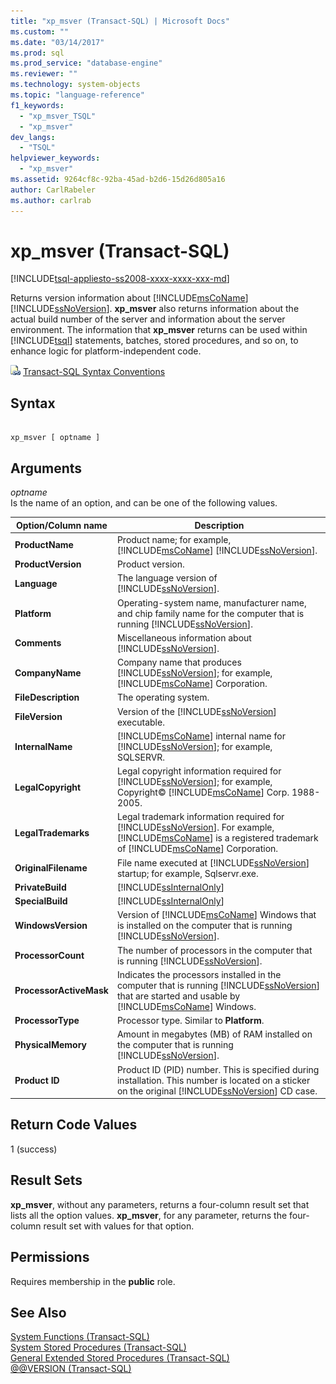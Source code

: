 ```yaml
---
title: "xp_msver (Transact-SQL) | Microsoft Docs"
ms.custom: ""
ms.date: "03/14/2017"
ms.prod: sql
ms.prod_service: "database-engine"
ms.reviewer: ""
ms.technology: system-objects
ms.topic: "language-reference"
f1_keywords: 
  - "xp_msver_TSQL"
  - "xp_msver"
dev_langs: 
  - "TSQL"
helpviewer_keywords: 
  - "xp_msver"
ms.assetid: 9264cf8c-92ba-45ad-b2d6-15d26d805a16
author: CarlRabeler
ms.author: carlrab
---
```

# xp_msver (Transact-SQL)
[!INCLUDE[tsql-appliesto-ss2008-xxxx-xxxx-xxx-md](../../includes/tsql-appliesto-ss2008-xxxx-xxxx-xxx-md.md)]

  Returns version information about [!INCLUDE[msCoName](../../includes/msconame-md.md)] [!INCLUDE[ssNoVersion](../../includes/ssnoversion-md.md)]. **xp_msver** also returns information about the actual build number of the server and information about the server environment. The information that **xp_msver** returns can be used within [!INCLUDE[tsql](../../includes/tsql-md.md)] statements, batches, stored procedures, and so on, to enhance logic for platform-independent code.  
  
 ![Topic link icon](../../database-engine/configure-windows/media/topic-link.gif "Topic link icon") [Transact-SQL Syntax Conventions](../../t-sql/language-elements/transact-sql-syntax-conventions-transact-sql.md)  
  
## Syntax  
  
```  
  
xp_msver [ optname ]  
```  
  
## Arguments  
 *optname*  
 Is the name of an option, and can be one of the following values.  
  
|Option/Column name|Description|  
|-------------------------|-----------------|  
|**ProductName**|Product name; for example, [!INCLUDE[msCoName](../../includes/msconame-md.md)] [!INCLUDE[ssNoVersion](../../includes/ssnoversion-md.md)].|  
|**ProductVersion**|Product version.|  
|**Language**|The language version of [!INCLUDE[ssNoVersion](../../includes/ssnoversion-md.md)].|  
|**Platform**|Operating-system name, manufacturer name, and chip family name for the computer that is running [!INCLUDE[ssNoVersion](../../includes/ssnoversion-md.md)].|  
|**Comments**|Miscellaneous information about [!INCLUDE[ssNoVersion](../../includes/ssnoversion-md.md)].|  
|**CompanyName**|Company name that produces [!INCLUDE[ssNoVersion](../../includes/ssnoversion-md.md)]; for example, [!INCLUDE[msCoName](../../includes/msconame-md.md)] Corporation.|  
|**FileDescription**|The operating system.|  
|**FileVersion**|Version of the [!INCLUDE[ssNoVersion](../../includes/ssnoversion-md.md)] executable.|  
|**InternalName**|[!INCLUDE[msCoName](../../includes/msconame-md.md)] internal name for [!INCLUDE[ssNoVersion](../../includes/ssnoversion-md.md)]; for example, SQLSERVR.|  
|**LegalCopyright**|Legal copyright information required for [!INCLUDE[ssNoVersion](../../includes/ssnoversion-md.md)]; for example, Copyright© [!INCLUDE[msCoName](../../includes/msconame-md.md)] Corp. 1988-2005.|  
|**LegalTrademarks**|Legal trademark information required for [!INCLUDE[ssNoVersion](../../includes/ssnoversion-md.md)]. For example, [!INCLUDE[msCoName](../../includes/msconame-md.md)] is a registered trademark of [!INCLUDE[msCoName](../../includes/msconame-md.md)] Corporation.|  
|**OriginalFilename**|File name executed at [!INCLUDE[ssNoVersion](../../includes/ssnoversion-md.md)] startup; for example, Sqlservr.exe.|  
|**PrivateBuild**|[!INCLUDE[ssInternalOnly](../../includes/ssinternalonly-md.md)]|  
|**SpecialBuild**|[!INCLUDE[ssInternalOnly](../../includes/ssinternalonly-md.md)]|  
|**WindowsVersion**|Version of [!INCLUDE[msCoName](../../includes/msconame-md.md)] Windows that is installed on the computer that is running [!INCLUDE[ssNoVersion](../../includes/ssnoversion-md.md)].|  
|**ProcessorCount**|The number of processors in the computer that is running [!INCLUDE[ssNoVersion](../../includes/ssnoversion-md.md)].|  
|**ProcessorActiveMask**|Indicates the processors installed in the computer that is running [!INCLUDE[ssNoVersion](../../includes/ssnoversion-md.md)] that are started and usable by [!INCLUDE[msCoName](../../includes/msconame-md.md)] Windows.|  
|**ProcessorType**|Processor type. Similar to **Platform**.|  
|**PhysicalMemory**|Amount in megabytes (MB) of RAM installed on the computer that is running [!INCLUDE[ssNoVersion](../../includes/ssnoversion-md.md)].|  
|**Product ID**|Product ID (PID) number. This is specified during installation. This number is located on a sticker on the original [!INCLUDE[ssNoVersion](../../includes/ssnoversion-md.md)] CD case.|  
  
## Return Code Values  
 1 (success)  
  
## Result Sets  
 **xp_msver**, without any parameters, returns a four-column result set that lists all the option values. **xp_msver**, for any parameter, returns the four-column result set with values for that option.  
  
## Permissions  
 Requires membership in the **public** role.  
  
## See Also  
 [System Functions &#40;Transact-SQL&#41;](../../relational-databases/system-functions/system-functions-category-transact-sql.md)   
 [System Stored Procedures &#40;Transact-SQL&#41;](../../relational-databases/system-stored-procedures/system-stored-procedures-transact-sql.md)   
 [General Extended Stored Procedures &#40;Transact-SQL&#41;](../../relational-databases/system-stored-procedures/general-extended-stored-procedures-transact-sql.md)   
 [@@VERSION &#40;Transact-SQL&#41;](../../t-sql/functions/version-transact-sql-configuration-functions.md)  
  
  
